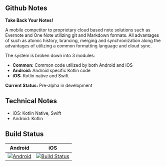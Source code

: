 ## Github Notes

**Take Back Your Notes!**

A mobile competitor to proprietary cloud based note solutions such as Evernote and One Note utilizing git and Markdown formats. All advantages of such as atomic history, brancing, merging and synchronization along the advantages of utilizing a common formatting language and cloud sync.

The system is broken down into 3 modules:

- **Common:** Common code utilized by both Android and iOS
- **Android:** Android specific Kotlin code
- **iOS:** Kotlin native and Swift

**Current Status:** Pre-alpha in development

## Technical Notes

- iOS: Kotlin Native, Swift
- Android: Kotlin

## Build Status

|  Android | iOS  |
| -- | -- |
| [![Android](https://app.bitrise.io/app/a1fb62c1f3a2d78a/status.svg?token=06GgXh7eQGjS2SxV3_Cf-A&branch=master)](https://app.bitrise.io/app/a1fb62c1f3a2d78a) |  [![Build Status](https://app.bitrise.io/app/4f777e06d333db89/status.svg?token=gNb9AhJrCLmRBwL5uX81fw&branch=master)](https://app.bitrise.io/app/4f777e06d333db89) |

